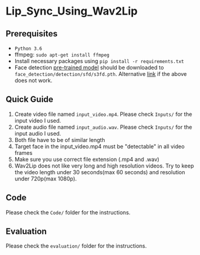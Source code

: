 # Lip_Sync_Using_Wav2Lip
 
Prerequisites
-------------
- `Python 3.6` 
- ffmpeg: `sudo apt-get install ffmpeg`
- Install necessary packages using `pip install -r requirements.txt`
- Face detection [pre-trained model](https://www.adrianbulat.com/downloads/python-fan/s3fd-619a316812.pth) should be downloaded to `face_detection/detection/sfd/s3fd.pth`. Alternative [link](https://iiitaphyd-my.sharepoint.com/:u:/g/personal/prajwal_k_research_iiit_ac_in/EZsy6qWuivtDnANIG73iHjIBjMSoojcIV0NULXV-yiuiIg?e=qTasa8) if the above does not work.

## Quick Guide
1. Create video file named `input_video.mp4`. Please check `Inputs/` for the input video I used.
2. Create audio file named `input_audio.wav`. Please check `Inputs/` for the input audio I used.
3. Both file have to be of similar length
4. Target face in the input_video.mp4 must be "detectable" in all video frames
5. Make sure you use correct file extension (.mp4 and .wav)
6. Wav2Lip does not like very long and high resolution videos. Try to keep the video length under 30 seconds(max 60 seconds) and resolution under 720p(max 1080p).

Code
----------
Please check the `Code/` folder for the instructions.


Evaluation
----------
Please check the `evaluation/` folder for the instructions.